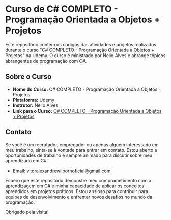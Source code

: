 # Curso de C# COMPLETO - Programação Orientada a Objetos + Projetos

Este repositório contém os códigos das atividades e projetos realizados durante o curso "C# COMPLETO - Programação Orientada a Objetos + Projetos" na Udemy. O curso é ministrado por Nelio Alves e abrange tópicos abrangentes de programação com C#.

## Sobre o Curso

- **Nome do Curso:** C# COMPLETO - Programação Orientada a Objetos + Projetos
- **Plataforma:** Udemy
- **Instrutor:** Nelio Alves
- **Link para o Curso:** [C# COMPLETO - Programação Orientada a Objetos + Projetos](https://www.udemy.com/course/programacao-orientada-a-objetos-csharp/)

## Contato

Se você é um recrutador, empregador ou apenas alguém interessado em meu trabalho, sinta-se à vontade para entrar em contato. Estou aberto a oportunidades de trabalho e sempre animado para discutir sobre meu aprendizado em C#.

- Email: vitoralexandrewilbornoficial@gmail.com

Espero que este repositório demonstre meu comprometimento com a aprendizagem em C# e minha capacidade de aplicar os conceitos aprendidos em projetos práticos. Estou ansioso para contribuir para equipes de desenvolvimento e enfrentar novos desafios no mundo da programação.

Obrigado pela visita!
